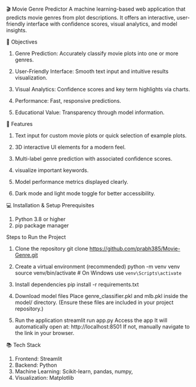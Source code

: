🎬 Movie Genre Predictor
A machine learning-based web application that predicts movie genres from plot descriptions. It offers an interactive, user-friendly interface with confidence scores, visual analytics, and model insights.


🎯 Objectives

1. Genre Prediction: Accurately classify movie plots into one or more genres.

2. User-Friendly Interface: Smooth text input and intuitive results visualization.

3. Visual Analytics: Confidence scores and key term highlights via charts.

4. Performance: Fast, responsive predictions.

5. Educational Value: Transparency through model information.


🚀 Features

1. Text input for custom movie plots or quick selection of example plots.

2. 3D interactive UI elements for a modern feel.

3. Multi-label genre prediction with associated confidence scores.

4. visualize important keywords.

5. Model performance metrics displayed clearly.

6. Dark mode and light mode toggle for better accessibility.


💻 Installation & Setup
Prerequisites
1. Python 3.8 or higher
2. pip package manager

Steps to Run the Project
1. Clone the repository
    git clone https://github.com/prabh385/Movie-Genre.git

2. Create a virtual environment (recommended)
    python -m venv venv
    source venv/bin/activate  # On Windows use `venv\Scripts\activate`

3. Install dependencies
    pip install -r requirements.txt

4. Download model files
    Place genre_classifier.pkl and mlb.pkl inside the model/ directory. (Ensure these files are included in your project repository.)

5. Run the application
    streamlit run app.py
    Access the app
    It will automatically open at: http://localhost:8501
    If not, manually navigate to the link in your browser.


📚 Tech Stack
1. Frontend: Streamlit
2. Backend: Python
3. Machine Learning: Scikit-learn, pandas, numpy,
4. Visualization: Matplotlib

